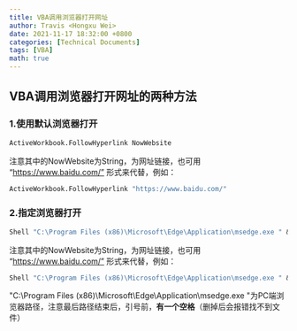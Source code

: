 ```yaml
---
title: VBA调用浏览器打开网址
author: Travis <Hongxu Wei>
date: 2021-11-17 18:32:00 +0800
categories: [Technical Documents]
tags: [VBA]
math: true
---
```


## VBA调用浏览器打开网址的两种方法

### 1.使用默认浏览器打开

```vb
ActiveWorkbook.FollowHyperlink NowWebsite
```

注意其中的NowWebsite为String，为网址链接，也可用  “https://www.baidu.com/” 形式来代替，例如：

```vb
ActiveWorkbook.FollowHyperlink "https://www.baidu.com/"
```



### 2.指定浏览器打开

```vb
Shell "C:\Program Files (x86)\Microsoft\Edge\Application\msedge.exe " & NowWebsite, vbNormalFocus
```

注意其中的NowWebsite为String，为网址链接，也可用  “https://www.baidu.com/” 形式来代替，例如：

```vb
Shell "C:\Program Files (x86)\Microsoft\Edge\Application\msedge.exe " & "https://www.baidu.com/", vbNormalFocus
```

"C:\Program Files (x86)\Microsoft\Edge\Application\msedge.exe "为PC端浏览器路径，注意最后路径结束后，引号前，**有一个空格**（删掉后会报错找不到文件）